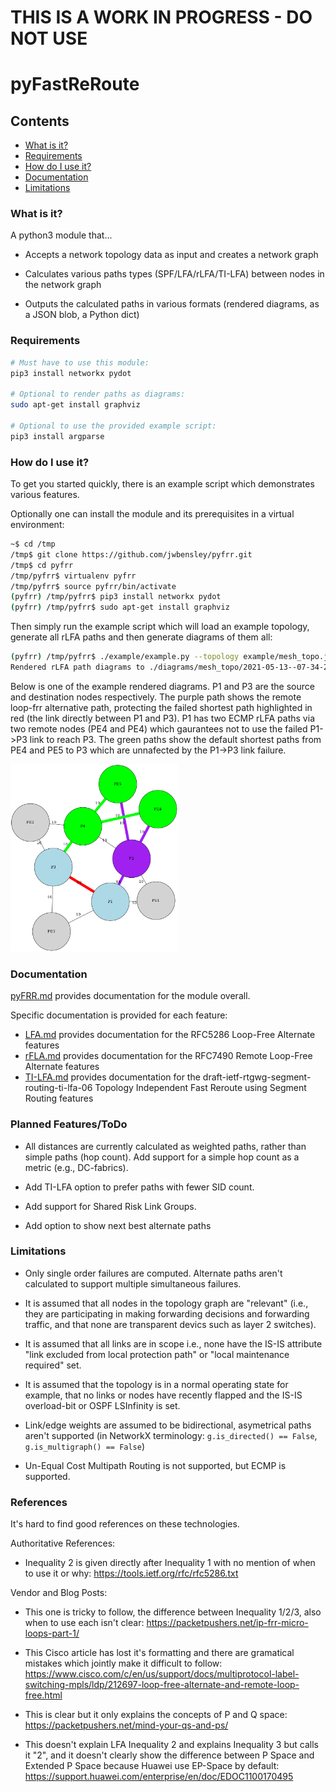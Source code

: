 # THIS IS A WORK IN PROGRESS - DO NOT USE

# pyFastReRoute

## Contents

* [What is it?](what-is-it)
* [Requirements](requirements)
* [How do I use it?](how-do-i-use-it)
* [Documentation](documentation)
* [Limitations](limitations)

### What is it?

A python3 module that...

* Accepts a network topology data as input and creates a network graph

* Calculates various paths types (SPF/LFA/rLFA/TI-LFA) between nodes in the network graph

* Outputs the calculated paths in various formats (rendered diagrams, as a JSON blob, a Python dict)

### Requirements

```bash
# Must have to use this module:
pip3 install networkx pydot

# Optional to render paths as diagrams:
sudo apt-get install graphviz

# Optional to use the provided example script:
pip3 install argparse
```

### How do I use it?

To get you started quickly, there is an example script which demonstrates various features.

Optionally one can install the module and its prerequisites in a virtual environment:

```bash
~$ cd /tmp
/tmp$ git clone https://github.com/jwbensley/pyfrr.git
/tmp$ cd pyfrr
/tmp/pyfrr$ virtualenv pyfrr
/tmp/pyfrr$ source pyfrr/bin/activate
(pyfrr) /tmp/pyfrr$ pip3 install networkx pydot
(pyfrr) /tmp/pyfrr$ sudo apt-get install graphviz
```

Then simply run the example script which will load an example topology, generate all rLFA paths and then generate diagrams of them all:
```bash
(pyfrr) /tmp/pyfrr$ ./example/example.py --topology example/mesh_topo.json --type json --rlfa --diagram
Rendered rLFA path diagrams to ./diagrams/mesh_topo/2021-05-13--07-34-29-845195
```

Below is one of the example rendered diagrams. P1 and P3 are the source and destination nodes respectively. The purple path shows the remote loop-frr alternative path, protecting the failed shortest path highlighted in red (the link directly between P1 and P3). P1 has two ECMP rLFA paths via two remote nodes (PE4 and PE4) which gaurantees not to use the failed P1->P3 link to reach P3. The green paths show the default shortest paths from PE4 and PE5 to P3 which are unnafected by the P1->P3 link failure.

[<img src="./example/P1_P3_rlfas_link.png" height="300"/>](./example/P1_P3_rlfas_link.png)

### Documentation

[pyFRR.md](docs/pyFRR.md) provides documentation for the module overall.

Specific documentation is provided for each feature:

* [LFA.md](docs/LFA.md) provides documentation for the RFC5286 Loop-Free Alternate features
* [rFLA.md](docs/rLFA.md) provides documentation for the RFC7490 Remote Loop-Free Alternate  features
* [TI-LFA.md](docs/TI-LFA.md) provides documentation for the draft-ietf-rtgwg-segment-routing-ti-lfa-06 Topology Independent Fast Reroute using Segment Routing features


### Planned Features/ToDo

* All distances are currently calculated as weighted paths, rather than simple paths (hop count). Add support for a simple hop count as a metric (e.g., DC-fabrics).

* Add TI-LFA option to prefer paths with fewer SID count.

* Add support for Shared Risk Link Groups.

* Add option to show next best alternate paths


### Limitations

* Only single order failures are computed. Alternate paths aren't calculated to support multiple simultaneous failures.

* It is assumed that all nodes in the topology graph are "relevant" (i.e., they are participating in making forwarding decisions and forwarding traffic, and that none are transparent devics such as layer 2 switches).

* It is assumed that all links are in scope i.e., none have the IS-IS attribute "link excluded from local protection path" or "local maintenance required" set.

* It is assumed that the topology is in a normal operating state for example, that no links or nodes have recently flapped and the IS-IS overload-bit or OSPF LSInfinity is set.

* Link/edge weights are assumed to be bidirectional, asymetrical paths aren't supported (in NetworkX terminology: `g.is_directed() == False`, `g.is_multigraph() == False`)

* Un-Equal Cost Multipath Routing is not supported, but ECMP is supported.


### References

It's hard to find good references on these technologies.

Authoritative References:

* Inequality 2 is given directly after Inequality 1 with no mention of when to use it or why: https://tools.ietf.org/rfc/rfc5286.txt

Vendor and Blog Posts:

* This one is tricky to follow, the difference between Inequality 1/2/3, also when to use each isn't clear: https://packetpushers.net/ip-frr-micro-loops-part-1/

* This Cisco article has lost it's formatting and there are gramatical mistakes which jointly make it difficult to follow: https://www.cisco.com/c/en/us/support/docs/multiprotocol-label-switching-mpls/ldp/212697-loop-free-alternate-and-remote-loop-free.html

* This is clear but it only explains the concepts of P and Q space: https://packetpushers.net/mind-your-qs-and-ps/

* This doesn't explain LFA Inequality 2 and explains Inequality 3 but calls it "2", and it doesn't clearly show the difference between P Space and Extended P Space because Huawei use EP-Space by default: https://support.huawei.com/enterprise/en/doc/EDOC1100170495